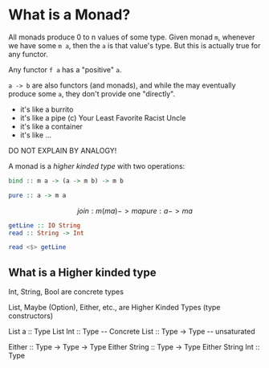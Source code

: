 # What is a Monad?

All monads produce 0 to n values of some type. Given monad `m`, whenever we have some
`m a`, then the `a` is that value's type. But this is actually true for any functor.

Any functor `f a` has a "positive" `a`.

`a -> b` are also functors (and monads), and while the may eventually produce some `a`,
they don't provide one "directly".

- it's like a burrito
- it's like a pipe (c) Your Least Favorite Racist Uncle
- it's like a container
- it's like ...

DO NOT EXPLAIN BY ANALOGY!

A monad is a
   *higher kinded type*
   with two operations:

```haskell
bind :: m a -> (a -> m b) -> m b

pure :: a -> m a
```


```math
join : m (m a) -> m a
pure : a -> m a
```


```haskell
getLine :: IO String
read :: String -> Int

read <$> getLine
```



## What is a Higher kinded type

Int, String, Bool are concrete types

List, Maybe (Option), Either, etc., are Higher Kinded Types (type constructors)


List a :: Type
List Int :: Type -- Concrete
List :: Type -> Type -- unsaturated

Either :: Type -> Type -> Type
Either String :: Type -> Type
Either String Int :: Type